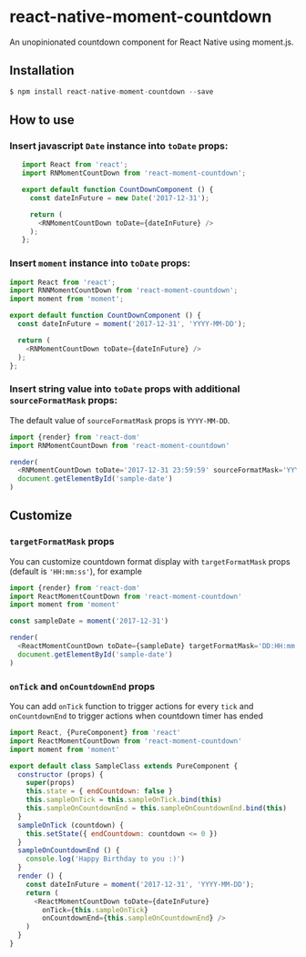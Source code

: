 # react-native-moment-countdown
An unopinionated countdown component for React Native using moment.js.


## Installation

```js
$ npm install react-native-moment-countdown --save
```

## How to use

### Insert javascript `Date` instance into `toDate` props:

   ```js
      import React from 'react';
      import RNMomentCountDown from 'react-moment-countdown';

      export default function CountDownComponent () {
        const dateInFuture = new Date('2017-12-31');

        return (
          <RNMomentCountDown toDate={dateInFuture} />
        );
      };
   ```

### Insert `moment` instance into `toDate` props:

   ```js
   import React from 'react';
   import RNNMomentCountDown from 'react-moment-countdown';
   import moment from 'moment';

   export default function CountDownComponent () {
     const dateInFuture = moment('2017-12-31', 'YYYY-MM-DD');

     return (
       <RNMomentCountDown toDate={dateInFuture} />
     );
   };
   ```

### Insert string value into `toDate` props with additional `sourceFormatMask` props:

The default value of `sourceFormatMask` props is `YYYY-MM-DD`.

   ```js
   import {render} from 'react-dom'
   import RNMomentCountDown from 'react-moment-countdown'

   render(
     <RNMomentCountDown toDate='2017-12-31 23:59:59' sourceFormatMask='YYYY-MM-DD HH:mm:ss' />,
     document.getElementById('sample-date')
   )
   ```   

## Customize

### `targetFormatMask` props

   You can customize countdown format display with `targetFormatMask` props (default is `'HH:mm:ss'`), for example  

   ```js
   import {render} from 'react-dom'
   import ReactMomentCountDown from 'react-moment-countdown'
   import moment from 'moment'

   const sampleDate = moment('2017-12-31')

   render(
     <ReactMomentCountDown toDate={sampleDate} targetFormatMask='DD:HH:mm:ss' />,
     document.getElementById('sample-date')
   )
   ```
### `onTick` and `onCountdownEnd` props

  You can add `onTick` function to trigger actions for every `tick` and `onCountdownEnd` to trigger actions when countdown timer has ended

  ```js
  import React, {PureComponent} from 'react'
  import ReactMomentCountDown from 'react-moment-countdown'
  import moment from 'moment'

  export default class SampleClass extends PureComponent {
    constructor (props) {
      super(props)
      this.state = { endCountdown: false }
      this.sampleOnTick = this.sampleOnTick.bind(this)
      this.sampleOnCountdownEnd = this.sampleOnCountdownEnd.bind(this)
    }
    sampleOnTick (countdown) {
      this.setState({ endCountdown: countdown <= 0 })
    }
    sampleOnCountdownEnd () {
      console.log('Happy Birthday to you :)')
    }
    render () {
      const dateInFuture = moment('2017-12-31', 'YYYY-MM-DD');
      return (
        <ReactMomentCountDown toDate={dateInFuture}
          onTick={this.sampleOnTick}
          onCountdownEnd={this.sampleOnCountdownEnd} />
      )
    }
  }
  ```
